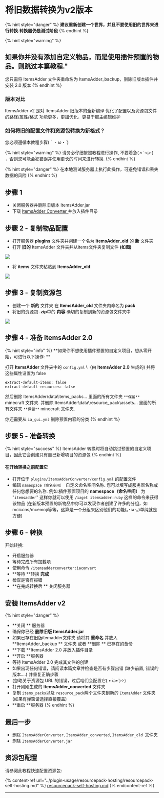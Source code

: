 # 将旧数据转换为v2版本



{% hint style="danger" %}
**建议重新创建一个世界，并且不要使用旧的世界来进行转换.转换器仍是测试阶段**
{% endhint %}

{% hint style="warning" %}
## 如果你并没有添加自定义物品，而是使用插件预置的物品。则跳过本篇教程."

您只需将 ItemsAdder 文件夹重命名为 ItemsAdder_backup，删除旧版本插件并安装 2.0 版本
{% endhint %}

### 版本对比

ItemsAdder v2 是对 ItemsAdder 旧版本的全新编译 优化了配置以及资源包文件的路径/属性/格式 功能更多，更加优化，更易于服主编辑维护

### 如何将旧的配置文件和资源包转换为新格式？

您必须遵循本教程步骤(｀・ω・´)

{% hint style="warning" %}
请务必仔细按照教程进行操作, 不要着急(〃´-ω･) ，否则您可能会犯错误并使用更长的时间来进行转换.
{% endhint %}

{% hint style="danger" %}
在本地测试服务器上执行此操作，可避免错误和丢失数据的风险
{% endhint %}



## 步骤 1

* 关闭服务器并删除旧版本 ItemsAdder.jar
* 下载 [ItemsAdder Converter ](https://www.spigotmc.org/resources/itemsadder-converter.75952/)并放入插件目录

## 步骤 2 - 复制物品配置

* 打开服务器 **plugins** 文件夹并创建一个名为 **ItemsAdder_old** 的 **新** 文件夹
* 打开 **旧的** ItemsAdder 文件夹并从items文件夹复制文件  **(如图)**

![](<../.gitbook/assets/image (6).png>)

* 将 **items** 文件夹粘贴到 **ItemsAdder_old**

![](<../.gitbook/assets/image (5).png>)

## 步骤 3 - 复制资源包

* 创建一个 **新的** 文件夹 在 **ItemsAdder_old** 文件夹内命名为 **pack**
* 将旧的资源包 **.zip**中的 **内容** 确切的复制到新的资源包文件夹中

![](../.gitbook/assets/image.png)

## 步骤 4 - 准备 ItemsAdder 2.0

{% hint style="info" %}
**如果你不想使用插件预置的自定义项目，想从零开始，可进行以下操作: **

打开 **ItemsAdder** 文件夹中的 `config.yml` \（由 **ItemsAdder 2.0** 生成的) 并将这些属性设置为 false

```
extract-default-items: false
extract-default-resources: false
```
然后删除 ItemsAdder\data\items_packs\... 里面的所有文件夹 `**保留**` minecraft 文件夹.
并删除 ItemsAdder\data\resource_pack\assets\... 里面的所有文件夹 `**保留**` minecraft 文件夹.

你还需要从 `ia_gui.yml` 删除预置内容的分类
{% endhint %}

## 步骤 5 - 准备转换

{% hint style="success" %}
ItemsAdder 转换时将自动跳过预置的自定义项目，因此它会创建只有自己新增项目的资源包
{% endhint %}

#### 在开始转换之前配置它

* 打开位于 `plugins/ItemsAdderConverter/config.yml` 的配置文件
* 编辑 `namespace（命名空间） `自定义命名空间名称. 您可以填写成服务器名称或任何您想要的名称. 例如:插件预置项目的 **namespace（命名空间）** 为 "`itemsadder`" 这样你就可以使用
`/iaget itemsadder:ruby` 这样的命令来获得该物品 (在新版本预置的新物品中你可以发现作者创建了许多的分组，如mcicons/mcemoji等等，这算是一个分组来区别他们的功能(｡･ω･｡)单纯就是方便)

## 步骤 6 - 转换

开始转换:

* 开启服务器
* 等待完成所有加载项
* 使用命令 `/itemsadderconverter:iaconvert`
* **等待 **转换 **完成**
* 检查是否有报错
* **在完成转换后 ** 关闭服务器

## 安装 ItemsAdder v2

{% hint style="danger" %}
* **关闭 ** 服务器
* 确保你已经 **删除旧版 ItemsAdder.jar**
* 如果已存在旧版itemadder文件夹 请将其 **重命名** 并放入 **ItemsAdder_backup ** 文件夹 或者 **删除 ** 已存在的备份
* **下载 **ItemsAdder 2.0 并放入插件目录
* **开启 **服务器
* 等待 ItemsAdder 2.0 完成其文件的创建
* 如果出现任何错误，请阅读本篇文章并检查是否有步骤出错 (缺少前置, 错误的版本....) 并重复正确步骤
* (忽略关于资源包 URL 的错误，过后咱们会配置它( • ̀ω•́ )✧)
* 打开刚刚生成的 **ItemsAdder_converted** 文件夹
* 复制 `items_packs`以及 `resource_pack`两个文件夹到新的 `ItemsAdder` 文件夹 (如果有弹窗请选择直接覆盖)
* **重启 **服务器
{% endhint %}

## 最后一步

* 删除 `ItemsAdderConverter`, `ItemsAdder_converted`, `ItemsAdder_old `文件夹
* 删除 `ItemsAdderConverter.jar`

## 资源包配置

请参阅此教程快速配置资源包:

{% content-ref url="../plugin-usage/resourcepack-hosting/resourcepack-self-hosting.md" %}
[resourcepack-self-hosting.md](../plugin-usage/resourcepack-hosting/resourcepack-self-hosting.md)
{% endcontent-ref %}



****
